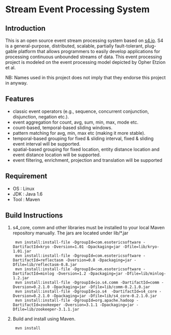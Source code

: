 Stream Event Processing System
===================================
Introduction 
-----------------------
This is an open source event stream processing system based on [s4.io](http://s4.io). S4 is a general-purpose, distributed, scalable, partially fault-tolerant, plug-gable platform that allows programmers to easily develop applications for processing continuous unbounded streams of data. This event processing project is modeled on the event processing model depicted by Opher Etzion et al.

NB: Names used in this project does not imply that they endorse this project in anyway.

Features
--------------------------
 * classic event operators (e.g., sequence, concurrent conjunction, disjunction, negation etc.).
 * event aggregation for count, avg, sum, min, max, mode etc.
 * count-based, temporal-based sliding windows.
 * pattern matching for avg, min, max etc (making it more stable).
 * temporal-based grouping for fixed & sliding interval, fixed & sliding event interval will be supported.
 * spatial-based grouping for fixed location, entity distance location and event distance location will be supported.
 * event filtering, enrichment, projection and translation will be supported

Requirement
---------------------------

 * OS : Linux
 * JDK : Java 1.6
 * Tool : Maven

Build Instructions 
---------------------------

1. s4_core, comm and other libraries must be installed to your local Maven repository manually. 
 The jars are located under lib/*.jar 

        mvn install:install-file -DgroupId=com.esotericsoftware -DartifactId=kryo -Dversion=1.01 -Dpackaging=jar -Dfile=lib/kryo-1.01.jar
        mvn install:install-file -DgroupId=com.esotericsoftware -DartifactId=reflectasm -Dversion=0.8 -Dpackaging=jar -Dfile=lib/reflectasm-0.8.jar
        mvn install:install-file -DgroupId=com.esotericsoftware -DartifactId=minlog -Dversion=1.2 -Dpackaging=jar -Dfile=lib/minlog-1.2.jar          
        mvn install:install-file -DgroupId=io.s4.comm -DartifactId=comm -Dversion=0.2.1.0 -Dpackaging=jar -Dfile=lib/comm-0.2.1.0.jar          
        mvn install:install-file -DgroupId=io.s4  -DartifactId=s4_core -Dversion=0.2.1.0 -Dpackaging=jar -Dfile=lib/s4_core-0.2.1.0.jar        
        mvn install:install-file -DgroupId=org.apache.hadoop -DartifactId=zookeeper -Dversion=3.1.1 -Dpackaging=jar -Dfile=lib/zookeeper-3.1.1.jar                       

2. Build and install using Maven.

        mvn install

